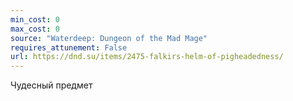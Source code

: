```yaml
---
min_cost: 0
max_cost: 0
source: "Waterdeep: Dungeon of the Mad Mage"
requires_attunement: False
url: https://dnd.su/items/2475-falkirs-helm-of-pigheadedness/
---
```


Чудесный предмет